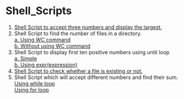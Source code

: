 # Shell_Scripts
1. [Shell Script to accept three numbers and display the largest.](https://github.com/SauravGanguly/shell_scripts/blob/master/script_1.sh)
2. Shell Script to find the number of files in a directory. 
  <br> [a. Using WC command](https://github.com/SauravGanguly/shell_scripts/blob/master/script_2a.sh)
  <br> [b. Without using WC command](https://github.com/SauravGanguly/shell_scripts/blob/master/script_2b.sh)
3. Shell Script to display first ten positive numbers using until loop
  <br> [a. Simple](https://github.com/SauravGanguly/shell_scripts/blob/master/script_3a.sh)
  <br> [b. Using expr(expression)](https://github.com/SauravGanguly/shell_scripts/blob/master/script_3b.sh)
4. [Shell Script to check whether a file is existing or not.](https://github.com/SauravGanguly/shell_scripts/blob/master/script_4.sh)
5. Shell Script which will accept different numbers and find their sum.
  <br> [Using while loop](https://github.com/SauravGanguly/shell_scripts/blob/master/script_5a.sh)
  <br> [Using for loop](https://github.com/SauravGanguly/shell_scripts/blob/master/script_5b.sh)
  
